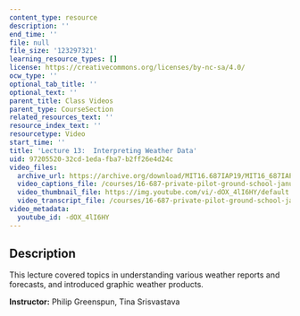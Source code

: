 ```yaml
---
content_type: resource
description: ''
end_time: ''
file: null
file_size: '123297321'
learning_resource_types: []
license: https://creativecommons.org/licenses/by-nc-sa/4.0/
ocw_type: ''
optional_tab_title: ''
optional_text: ''
parent_title: Class Videos
parent_type: CourseSection
related_resources_text: ''
resource_index_text: ''
resourcetype: Video
start_time: ''
title: 'Lecture 13:  Interpreting Weather Data'
uid: 97205520-32cd-1eda-fba7-b2ff26e4d24c
video_files:
  archive_url: https://archive.org/download/MIT16.687IAP19/MIT16_687IAP19_lec13_300k.mp4
  video_captions_file: /courses/16-687-private-pilot-ground-school-january-iap-2019/3263a75507495e2d92b795587eff6155_-dOX_4lI6HY.vtt
  video_thumbnail_file: https://img.youtube.com/vi/-dOX_4lI6HY/default.jpg
  video_transcript_file: /courses/16-687-private-pilot-ground-school-january-iap-2019/a8e25a2476dc05a329622c9996b776b2_-dOX_4lI6HY.pdf
video_metadata:
  youtube_id: -dOX_4lI6HY
---
```


Description
-----------

This lecture covered topics in understanding various weather reports and forecasts, and introduced graphic weather products.

**Instructor:** Philip Greenspun, Tina Srisvastava

